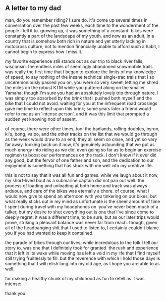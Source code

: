 ## A letter to my dad

man, do you remember riding? I sure do. it's come up several times in conversation over the past few weeks, each time to the wonderment of the people I tell it to. growing up, it was something of a constant: bikes were constantly a part of the landscape of my youth. and now as an adult, in a country that is somehow both rich in nature and yet utterly lacking in motocross culture, not to mention financially unable to afford such a habit, I cannot begin to express how I miss it.

my favorite experience still stands out as our trip to black river falls, wisconsin. the endless miles of seemingly abandoned snowmobile trails was really the first time that I began to explore the limits of my knowledge of speed; to say nothing of the insane technical single-trac trails that I so unceremoniously passed you on. you were so very sweet, letting me shred the miles on the robust KTM while you puttered along on the smaller Yamaha: though I'm sure you had an absolutely lovely trip through nature. I was simply too absorbed by the brink that I pushed both myself and the bike that I could not avoid. waiting for you at the infrequent road crossings gave me time to reflect upon this brink; some years later a friend would refer to me as an 'intense person', and it was this limit that prompted a sudden yet knowing nod of assent.

of course, there were other times, too! the badlands, rolling doubles, byron, ki's, bong, valpo, and the other tracks on the list that we would go through as the week would draw to an end; they all seem so close, and yet so very far away. looking back on it now, it's genuinely astounding that we put as much energy into riding as we did, even going so far as to begin an exercise regimen to boost our performances on the track. I don't know if it ever did any good; but the fervor of one father and son, and the dedication to our enjoyment is something that has stuck with me well into my creative life.

this is not to say that it was all fun and games. while we laugh about it now, my short-lived bout as a submarine captain did not pan out well. the process of loading and unloading at both home and track was always arduous, and care of the bikes was eternally a chore. of course, what I would now give to spend an afternoon with you tinkering on our bikes; but what really sticks out in my mind as unfortunate is the sheer amount of time I spent during travel with my headphones on. you've never been much of a talker, but my desire to shut everything out is one that I've since come to deeply regret. it was a different time, to be sure; but as our later trips would prove, striking a pleasant balance was never far from reach. though, given all of the headbanging shit that I used to listen to, I certainly couldn't blame you if you had wanted to keep it contained.

the parade of bikes through our lives, while incredulous to the folk I tell our story to, was one that I definitely took for granted. the rush and experience that it left in its wake while moving has left a void in my life that I find myself still trying fruitlessly to fill. but the reverence with which I hold those days is something that I will relish long into my old age, as I hope you are able to as well. 

for making a healthy chunk of my childhood as fun to retell as it was intense: 

thank you.